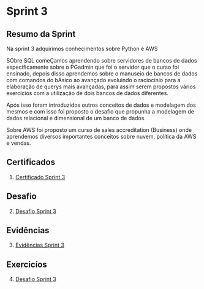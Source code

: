 # Sprint 3

## Resumo da Sprint 

Na sprint 3 adquirimos conhecimentos sobre Python e AWS

SObre SQL comeÇamos aprendendo sobre servidores de bancos de dados especificamente sobre o PGadmin que foi o servidor que o curso foi ensinado, depois disso aprendemos sobre o manuseio de bancos de dados com comandos do bÁsico ao avançado evoluindo o raciocínio para a elaboração de querys mais avançadas, para assim serem propostos vários exercícios com a utilização de dois bancos de dados diferentes. 

Após isso foram introduzidos outros conceitos de dados e modelagem dos mesmos e com isso foi proposto o desafio que propunha a modelagem de dados relacional e dimensional de um banco de dados.

Sobre AWS foi proposto um curso de sales accreditation (Business) onde aprendemos diversos importantes conceitos sobre nuvem, política da AWS e vendas.

## Certificados

1. [Certificado Sprint 3](https://github.com/AnaAndrade03/PB-Compass/tree/main/Sprint_3/Certificados)

## Desafio 

2. [Desafio Sprint 3](https://github.com/AnaAndrade03/PB-Compass/tree/main/Sprint_3/Desafio)

## Evidências

3. [Evidências Sprint 3](https://github.com/AnaAndrade03/PB-Compass/tree/main/Sprint_3/Evid%C3%AAncias)

## Exercicíos

4. [Desafio Sprint 3](https://github.com/AnaAndrade03/PB-Compass/tree/main/Sprint_3/Exerc%C3%ADcios)


